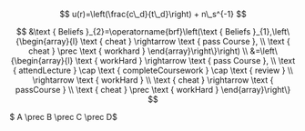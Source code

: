 $$
u(r)=\left(\frac{c\_d}{t\_d}\right) + n\_s^{-1}
$$


$$
&\text { Beliefs }_{2}=\operatorname{brf}\left(\text { Beliefs }_{1},\left\{\begin{array}{l}
\text { cheat } \rightarrow \text { pass Course }, \\
\text { cheat } \prec \text { workhard }
\end{array}\right\}\right) \\
&=\left\{\begin{array}{l}
\text { workHard } \rightarrow \text { pass Course }, \\
\text { attendLecture } \cap \text { completeCoursework } \cap \text { review } \\
\rightarrow \text { workHard } \\
\text { cheat } \rightarrow \text { passCourse } \\
\text { cheat } \prec \text { workHard }
\end{array}\right\}
$$



$ A \prec B \prec C \prec D$

